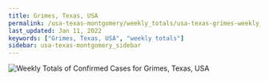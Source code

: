 ```yaml
---
title: Grimes, Texas, USA
permalink: /usa-texas-montgomery/weekly_totals/usa-texas-grimes-weekly_totals.html
last_updated: Jan 11, 2022
keywords: ["Grimes, Texas, USA", "weekly totals"]
sidebar: usa-texas-montgomery_sidebar
---
```


![Weekly Totals of Confirmed Cases for Grimes, Texas, USA](/covid_tracker/images/graphs/usa-texas-grimes-weekly_totals_graph.png)
